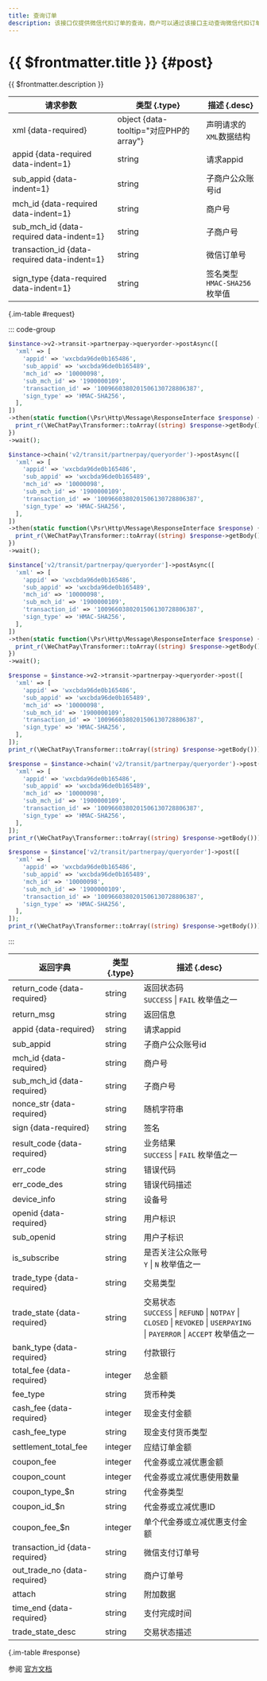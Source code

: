 ```yaml
---
title: 查询订单
description: 该接口仅提供微信代扣订单的查询，商户可以通过该接口主动查询微信代扣订单状态，完成下一步的业务逻辑。
---
```


# {{ $frontmatter.title }} {#post}

{{ $frontmatter.description }}

| 请求参数 | 类型 {.type} | 描述 {.desc}
| --- | --- | ---
| xml {data-required} | object {data-tooltip="对应PHP的array"} | 声明请求的`XML`数据结构
| appid {data-required data-indent=1} | string | 请求appid
| sub_appid {data-indent=1} | string | 子商户公众账号id
| mch_id {data-required data-indent=1} | string | 商户号
| sub_mch_id {data-required data-indent=1} | string | 子商户号
| transaction_id {data-required data-indent=1} | string | 微信订单号
| sign_type {data-required data-indent=1} | string | 签名类型<br/>`HMAC-SHA256` 枚举值

{.im-table #request}

::: code-group

```php [异步纯链式]
$instance->v2->transit->partnerpay->queryorder->postAsync([
  'xml' => [
    'appid' => 'wxcbda96de0b165486',
    'sub_appid' => 'wxcbda96de0b165489',
    'mch_id' => '10000098',
    'sub_mch_id' => '1900000109',
    'transaction_id' => '1009660380201506130728806387',
    'sign_type' => 'HMAC-SHA256',
  ],
])
->then(static function(\Psr\Http\Message\ResponseInterface $response) {
  print_r(\WeChatPay\Transformer::toArray((string) $response->getBody()));
})
->wait();
```

```php [异步声明式]
$instance->chain('v2/transit/partnerpay/queryorder')->postAsync([
  'xml' => [
    'appid' => 'wxcbda96de0b165486',
    'sub_appid' => 'wxcbda96de0b165489',
    'mch_id' => '10000098',
    'sub_mch_id' => '1900000109',
    'transaction_id' => '1009660380201506130728806387',
    'sign_type' => 'HMAC-SHA256',
  ],
])
->then(static function(\Psr\Http\Message\ResponseInterface $response) {
  print_r(\WeChatPay\Transformer::toArray((string) $response->getBody()));
})
->wait();
```

```php [异步属性式]
$instance['v2/transit/partnerpay/queryorder']->postAsync([
  'xml' => [
    'appid' => 'wxcbda96de0b165486',
    'sub_appid' => 'wxcbda96de0b165489',
    'mch_id' => '10000098',
    'sub_mch_id' => '1900000109',
    'transaction_id' => '1009660380201506130728806387',
    'sign_type' => 'HMAC-SHA256',
  ],
])
->then(static function(\Psr\Http\Message\ResponseInterface $response) {
  print_r(\WeChatPay\Transformer::toArray((string) $response->getBody()));
})
->wait();
```

```php [同步纯链式]
$response = $instance->v2->transit->partnerpay->queryorder->post([
  'xml' => [
    'appid' => 'wxcbda96de0b165486',
    'sub_appid' => 'wxcbda96de0b165489',
    'mch_id' => '10000098',
    'sub_mch_id' => '1900000109',
    'transaction_id' => '1009660380201506130728806387',
    'sign_type' => 'HMAC-SHA256',
  ],
]);
print_r(\WeChatPay\Transformer::toArray((string) $response->getBody()));
```

```php [同步声明式]
$response = $instance->chain('v2/transit/partnerpay/queryorder')->post([
  'xml' => [
    'appid' => 'wxcbda96de0b165486',
    'sub_appid' => 'wxcbda96de0b165489',
    'mch_id' => '10000098',
    'sub_mch_id' => '1900000109',
    'transaction_id' => '1009660380201506130728806387',
    'sign_type' => 'HMAC-SHA256',
  ],
]);
print_r(\WeChatPay\Transformer::toArray((string) $response->getBody()));
```

```php [同步属性式]
$response = $instance['v2/transit/partnerpay/queryorder']->post([
  'xml' => [
    'appid' => 'wxcbda96de0b165486',
    'sub_appid' => 'wxcbda96de0b165489',
    'mch_id' => '10000098',
    'sub_mch_id' => '1900000109',
    'transaction_id' => '1009660380201506130728806387',
    'sign_type' => 'HMAC-SHA256',
  ],
]);
print_r(\WeChatPay\Transformer::toArray((string) $response->getBody()));
```

:::

| 返回字典 | 类型 {.type} | 描述 {.desc}
| --- | --- | ---
| return_code {data-required}| string | 返回状态码<br/>`SUCCESS` \| `FAIL` 枚举值之一
| return_msg | string | 返回信息
| appid {data-required}| string | 请求appid
| sub_appid | string | 子商户公众账号id
| mch_id {data-required}| string | 商户号
| sub_mch_id {data-required}| string | 子商户号
| nonce_str {data-required}| string | 随机字符串
| sign {data-required}| string | 签名
| result_code {data-required}| string | 业务结果<br/>`SUCCESS` \| `FAIL` 枚举值之一
| err_code | string | 错误代码
| err_code_des | string | 错误代码描述
| device_info | string | 设备号
| openid {data-required}| string | 用户标识
| sub_openid | string | 用户子标识
| is_subscribe | string | 是否关注公众账号<br/>`Y` \| `N` 枚举值之一
| trade_type {data-required}| string | 交易类型
| trade_state {data-required}| string | 交易状态<br/>`SUCCESS` \| `REFUND` \| `NOTPAY` \| `CLOSED` \| `REVOKED` \| `USERPAYING` \| `PAYERROR` \| `ACCEPT` 枚举值之一
| bank_type {data-required}| string | 付款银行
| total_fee {data-required}| integer | 总金额
| fee_type | string | 货币种类
| cash_fee {data-required}| integer | 现金支付金额
| cash_fee_type | string | 现金支付货币类型
| settlement_total_fee | integer | 应结订单金额
| coupon_fee | integer | 代金券或立减优惠金额
| coupon_count | integer | 代金券或立减优惠使用数量
| coupon_type_$n | string | 代金券类型
| coupon_id_$n | string | 代金券或立减优惠ID
| coupon_fee_$n | integer | 单个代金券或立减优惠支付金额
| transaction_id {data-required}| string | 微信支付订单号
| out_trade_no {data-required}| string | 商户订单号
| attach | string | 附加数据
| time_end {data-required}| string | 支付完成时间
| trade_state_desc | string | 交易状态描述

{.im-table #response}

参阅 [官方文档](https://pay.weixin.qq.com/wiki/doc/api/vehicle_v2_sl.php?chapter=20_96&index=7&p=202)
